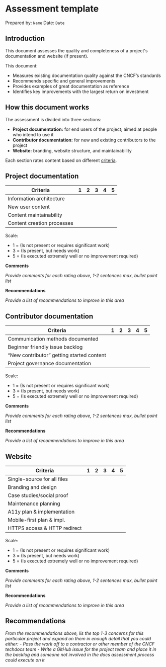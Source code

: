 # Assessment template

Prepared by: `Name`
Date: `Date`


## Introduction

This document assesses the quality and completeness of a project's documentation and website (if present).

This document:

- Measures existing documentation quality against the CNCF’s standards
- Recommends specific and general improvements
- Provides examples of great documentation as reference
- Identifies key improvements with the largest return on investment


## How this document works

The assessment is divided into three sections:

- **Project documentation:** for end users of the project; aimed at people who intend to use it
- **Contributor documentation:** for new and existing contributors to the project
- **Website:** branding, website structure, and maintainability

Each section rates content based on different [criteria](criteria.md).


## Project documentation

| Criteria                   | 1   | 2   | 3   | 4   | 5   |
| ---                        | --- | --- | --- | --- | --- |
| Information architecture   |     |     |     |     |     |
| New user content           |     |     |     |     |     |
| Content maintainability    |     |     |     |     |     |
| Content creation processes |     |     |     |     |     |

Scale:
- 1 = (Is not present or requires significant work)
- 3 = (Is present, but needs work)
- 5 = (Is executed extremely well or no improvement required)

**Comments**

_Provide comments for each rating above, 1-2 sentences max, bullet point list_

**Recommendations**

_Provide a list of recommendations to improve in this area_


## Contributor documentation

| Criteria                                  | 1   | 2   | 3   | 4   | 5   |
| ---                                       | --- | --- | --- | --- | --- |
| Communication methods documented          |     |     |     |     |     |
| Beginner friendly issue backlog           |     |     |     |     |     |
| “New contributor” getting started content |     |     |     |     |     |
| Project governance documentation          |     |     |     |     |     |

Scale:
- 1 = (Is not present or requires significant work)
- 3 = (Is present, but needs work)
- 5 = (Is executed extremely well or no improvement required)

**Comments**

_Provide comments for each rating above, 1-2 sentences max, bullet point list_

**Recommendations**

_Provide a list of recommendations to improve in this area_


## Website

| Criteria                     | 1   | 2   | 3   | 4   | 5   |
| ---                          | --- | --- | --- | --- | --- |
| Single-source for all files  |     |     |     |     |     |
| Branding and design          |     |     |     |     |     |
| Case studies/social proof    |     |     |     |     |     |
| Maintenance planning         |     |     |     |     |     |
| A11y plan & implementation   |     |     |     |     |     |
| Mobile-first plan & impl.    |     |     |     |     |     |
| HTTPS access & HTTP redirect |     |     |     |     |     |

Scale:
- 1 = (Is not present or requires significant work)
- 3 = (Is present, but needs work)
- 5 = (Is executed extremely well or no improvement required)

**Comments**

_Provide comments for each rating above, 1-2 sentences max, bullet point list_

**Recommendations**

_Provide a list of recommendations to improve in this area_


## Recommendations

_From the recommendations above, lis the top 1-3 concerns for this particular project and expand on them in enough detail that you could either:_
    - _Pass the work off to a contractor or other member of the CNCF techdocs team_
    - _Write a GitHub issue for the project team and place it in the backlog and someone not involved in the docs assessment process could execute on it_

